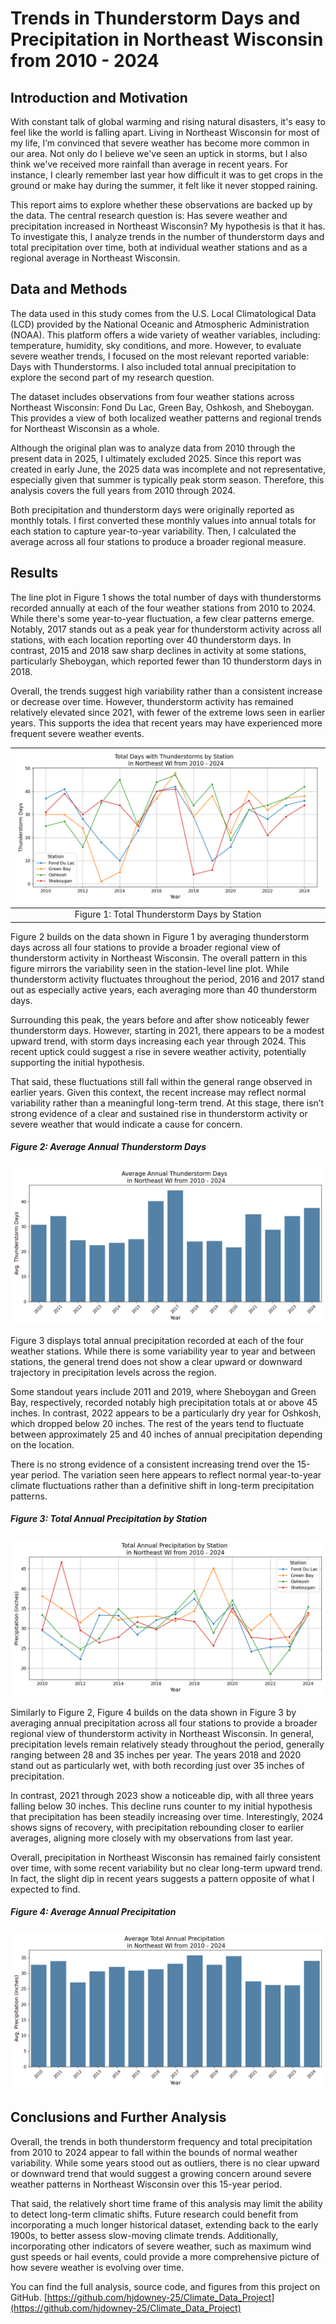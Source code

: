 # Trends in Thunderstorm Days and Precipitation in Northeast Wisconsin from 2010 - 2024

## Introduction and Motivation 

With constant talk of global warming and rising natural disasters, it's easy to feel like the world is falling apart. Living in Northeast Wisconsin for most of my life, I’m convinced that severe weather has become more common in our area. Not only do I believe we've seen an uptick in storms, but I also think we've received more rainfall than average in recent years. For instance, I clearly remember last year how difficult it was to get crops in the ground or make hay during the summer, it felt like it never stopped raining.

This report aims to explore whether these observations are backed up by the data. The central research question is: Has severe weather and precipitation increased in Northeast Wisconsin? My hypothesis is that it has. To investigate this, I analyze trends in the number of thunderstorm days and total precipitation over time, both at individual weather stations and as a regional average in Northeast Wisconsin.

## Data and Methods 

The data used in this study comes from the U.S. Local Climatological Data (LCD) provided by the National Oceanic and Atmospheric Administration (NOAA). This platform offers a wide variety of weather variables, including: temperature, humidity, sky conditions, and more. However, to evaluate severe weather trends, I focused on the most relevant reported variable: Days with Thunderstorms. I also included total annual precipitation to explore the second part of my research question.

The dataset includes observations from four weather stations across Northeast Wisconsin: Fond Du Lac, Green Bay, Oshkosh, and Sheboygan. This provides a view of both localized weather patterns and regional trends for Northeast Wisconsin as a whole.

Although the original plan was to analyze data from 2010 through the present data in 2025, I ultimately excluded 2025. Since this report was created in early June, the 2025 data was incomplete and not representative, especially given that summer is typically peak storm season. Therefore, this analysis covers the full years from 2010 through 2024.

Both precipitation and thunderstorm days were originally reported as monthly totals. I first converted these monthly values into annual totals for each station to capture year-to-year variability. Then, I calculated the average across all four stations to produce a broader regional measure. 

## Results 

The line plot in Figure 1 shows the total number of days with thunderstorms recorded annually at each of the four weather stations from 2010 to 2024. While there's some year-to-year fluctuation, a few clear patterns emerge. Notably, 2017 stands out as a peak year for thunderstorm activity across all stations, with each location reporting over 40 thunderstorm days. In contrast, 2015 and 2018 saw sharp declines in activity at some stations, particularly Sheboygan, which reported fewer than 10 thunderstorm days in 2018.

Overall, the trends suggest high variability rather than a consistent increase or decrease over time. However, thunderstorm activity has remained relatively elevated since 2021, with fewer of the extreme lows seen in earlier years. This supports the idea that recent years may have experienced more frequent severe weather events.



 |![Total Thunderstorm Days by Station](images/tstorm_by_station_trend.png) |
 |:--:|
 | Figure 1: Total Thunderstorm Days by Station |

Figure 2 builds on the data shown in Figure 1 by averaging thunderstorm days across all four stations to provide a broader regional view of thunderstorm activity in Northeast Wisconsin. The overall pattern in this figure mirrors the variability seen in the station-level line plot. While thunderstorm activity fluctuates throughout the period, 2016 and 2017 stand out as especially active years, each averaging more than 40 thunderstorm days.

Surrounding this peak, the years before and after show noticeably fewer thunderstorm days. However, starting in 2021, there appears to be a modest upward trend, with storm days increasing each year through 2024. This recent uptick could suggest a rise in severe weather activity, potentially supporting the initial hypothesis.

That said, these fluctuations still fall within the general range observed in earlier years. Given this context, the recent increase may reflect normal variability rather than a meaningful long-term trend. At this stage, there isn’t strong evidence of a clear and sustained rise in thunderstorm activity or severe weather that would indicate a cause for concern.

##### Figure 2: Average Annual Thunderstorm Days
![Average Annual Thunderstorm Days](images/average_annual_tstorm_barplot.png)

Figure 3 displays total annual precipitation recorded at each of the four weather stations. While there is some variability year to year and between stations, the general trend does not show a clear upward or downward trajectory in precipitation levels across the region.

Some standout years include 2011 and 2019, where Sheboygan and Green Bay, respectively, recorded notably high precipitation totals at or above 45 inches. In contrast, 2022 appears to be a particularly dry year for Oshkosh, which dropped below 20 inches. The rest of the years tend to fluctuate between approximately 25 and 40 inches of annual precipitation depending on the location.

There is no strong evidence of a consistent increasing trend over the 15-year period. The variation seen here appears to reflect normal year-to-year climate fluctuations rather than a definitive shift in long-term precipitation patterns.

##### Figure 3: Total Annual Precipitation by Station 
![Total Annual Precipitation by Station](images/precip_by_station_trend.png)

Similarly to Figure 2, Figure 4 builds on the data shown in Figure 3 by averaging annual precipitation across all four stations to provide a broader regional view of thunderstorm activity in Northeast Wisconsin. In general, precipitation levels remain relatively steady throughout the period, generally ranging between 28 and 35 inches per year. The years 2018 and 2020 stand out as particularly wet, with both recording just over 35 inches of precipitation.

In contrast, 2021 through 2023 show a noticeable dip, with all three years falling below 30 inches. This decline runs counter to my initial hypothesis that precipitation has been steadily increasing over time. Interestingly, 2024 shows signs of recovery, with precipitation rebounding closer to earlier averages, aligning more closely with my observations from last year.

Overall, precipitation in Northeast Wisconsin has remained fairly consistent over time, with some recent variability but no clear long-term upward trend. In fact, the slight dip in recent years suggests a pattern opposite of what I expected to find.


##### Figure 4: Average Annual Precipitation
![Average Annual Precipitation](images/average_annual_precip_barplot.png)

## Conclusions and Further Analysis 

Overall, the trends in both thunderstorm frequency and total precipitation from 2010 to 2024 appear to fall within the bounds of normal weather variability. While some years stood out as outliers, there is no clear upward or downward trend that would suggest a growing concern around severe weather patterns in Northeast Wisconsin over this 15-year period.

That said, the relatively short time frame of this analysis may limit the ability to detect long-term climatic shifts. Future research could benefit from incorporating a much longer historical dataset, extending back to the early 1900s, to better assess slow-moving climate trends. Additionally, incorporating other indicators of severe weather, such as maximum wind gust speeds or hail events, could provide a more comprehensive picture of how severe weather is evolving over time.

You can find the full analysis, source code, and figures from this project on GitHub. [https://github.com/hjdowney-25/Climate_Data_Project](https://github.com/hjdowney-25/Climate_Data_Project)


